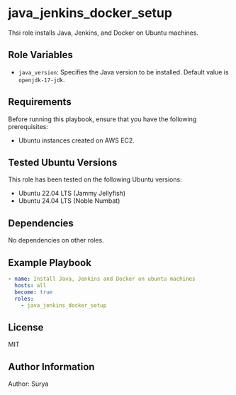 # java_jenkins_docker_setup

Thsi role installs Java, Jenkins, and Docker on Ubuntu machines.

## Role Variables

- `java_version`: Specifies the Java version to be installed. Default value is `openjdk-17-jdk`.

## Requirements

Before running this playbook, ensure that you have the following prerequisites:

- Ubuntu instances created on AWS EC2.

## Tested Ubuntu Versions

This role has been tested on the following Ubuntu versions:

- Ubuntu 22.04 LTS (Jammy Jellyfish)
- Ubuntu 24.04 LTS (Noble Numbat)

## Dependencies

No dependencies on other roles.

## Example Playbook

```yaml
- name: Install Java, Jenkins and Docker on ubuntu machines
  hosts: all
  become: true
  roles:
    - java_jenkins_docker_setup
```

## License

MIT

## Author Information

Author: Surya